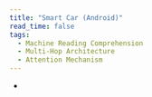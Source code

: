 ```yaml
---
title: "Smart Car (Android)"
read_time: false
tags:
  - Machine Reading Comprehension
  - Multi-Hop Architecture
  - Attention Mechanism
---
```


* 
